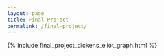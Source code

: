 ```yaml
---
layout: page
title: Final Project
permalink: /final-project/
---
```

{% include final_project_dickens_eliot_graph.html %}